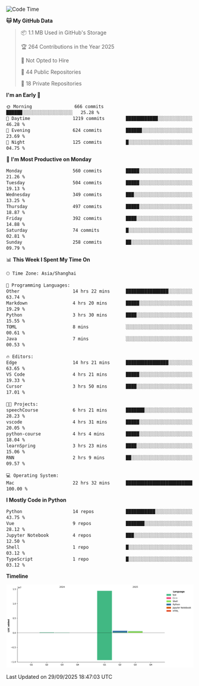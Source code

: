 <!--START_SECTION:waka-->
![Code Time](http://img.shields.io/badge/Code%20Time-741%20hrs%2041%20mins-blue)

**🐱 My GitHub Data** 

> 📦 1.1 MB Used in GitHub's Storage 
 > 
> 🏆 264 Contributions in the Year 2025
 > 
> 🚫 Not Opted to Hire
 > 
> 📜 44 Public Repositories 
 > 
> 🔑 18 Private Repositories 
 > 
**I'm an Early 🐤** 

```text
🌞 Morning                666 commits         ██████░░░░░░░░░░░░░░░░░░░   25.28 % 
🌆 Daytime                1219 commits        ████████████░░░░░░░░░░░░░   46.28 % 
🌃 Evening                624 commits         ██████░░░░░░░░░░░░░░░░░░░   23.69 % 
🌙 Night                  125 commits         █░░░░░░░░░░░░░░░░░░░░░░░░   04.75 % 
```
📅 **I'm Most Productive on Monday** 

```text
Monday                   560 commits         █████░░░░░░░░░░░░░░░░░░░░   21.26 % 
Tuesday                  504 commits         █████░░░░░░░░░░░░░░░░░░░░   19.13 % 
Wednesday                349 commits         ███░░░░░░░░░░░░░░░░░░░░░░   13.25 % 
Thursday                 497 commits         █████░░░░░░░░░░░░░░░░░░░░   18.87 % 
Friday                   392 commits         ████░░░░░░░░░░░░░░░░░░░░░   14.88 % 
Saturday                 74 commits          █░░░░░░░░░░░░░░░░░░░░░░░░   02.81 % 
Sunday                   258 commits         ██░░░░░░░░░░░░░░░░░░░░░░░   09.79 % 
```


📊 **This Week I Spent My Time On** 

```text
🕑︎ Time Zone: Asia/Shanghai

💬 Programming Languages: 
Other                    14 hrs 22 mins      ████████████████░░░░░░░░░   63.74 % 
Markdown                 4 hrs 20 mins       █████░░░░░░░░░░░░░░░░░░░░   19.29 % 
Python                   3 hrs 30 mins       ████░░░░░░░░░░░░░░░░░░░░░   15.55 % 
TOML                     8 mins              ░░░░░░░░░░░░░░░░░░░░░░░░░   00.61 % 
Java                     7 mins              ░░░░░░░░░░░░░░░░░░░░░░░░░   00.53 % 

🔥 Editors: 
Edge                     14 hrs 21 mins      ████████████████░░░░░░░░░   63.65 % 
VS Code                  4 hrs 21 mins       █████░░░░░░░░░░░░░░░░░░░░   19.33 % 
Cursor                   3 hrs 50 mins       ████░░░░░░░░░░░░░░░░░░░░░   17.01 % 

🐱‍💻 Projects: 
speechCourse             6 hrs 21 mins       ███████░░░░░░░░░░░░░░░░░░   28.23 % 
vscode                   4 hrs 31 mins       █████░░░░░░░░░░░░░░░░░░░░   20.05 % 
python-course            4 hrs 4 mins        █████░░░░░░░░░░░░░░░░░░░░   18.04 % 
learnSpring              3 hrs 23 mins       ████░░░░░░░░░░░░░░░░░░░░░   15.06 % 
RNN                      2 hrs 9 mins        ██░░░░░░░░░░░░░░░░░░░░░░░   09.57 % 

💻 Operating System: 
Mac                      22 hrs 32 mins      █████████████████████████   100.00 % 
```

**I Mostly Code in Python** 

```text
Python                   14 repos            ███████████░░░░░░░░░░░░░░   43.75 % 
Vue                      9 repos             ███████░░░░░░░░░░░░░░░░░░   28.12 % 
Jupyter Notebook         4 repos             ███░░░░░░░░░░░░░░░░░░░░░░   12.50 % 
Shell                    1 repo              █░░░░░░░░░░░░░░░░░░░░░░░░   03.12 % 
TypeScript               1 repo              █░░░░░░░░░░░░░░░░░░░░░░░░   03.12 % 
```



**Timeline**

![Lines of Code chart](https://raw.githubusercontent.com/White1943/White1943/main/assets/bar_graph.png)


 Last Updated on 29/09/2025 18:47:03 UTC
<!--END_SECTION:waka-->
